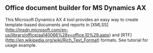 ## Office document builder for MS Dynamics AX

This Microsoft Dynamics AX 4 tool provides an easy way to create template-based documents and reports in [XMLSS] (http://msdn.microsoft.com/en-us/library/office/aa140066%28v=office.10%29.aspx) and [RTF] (http://en.wikipedia.org/wiki/Rich_Text_Format) formats. See tutorial for usage example.
